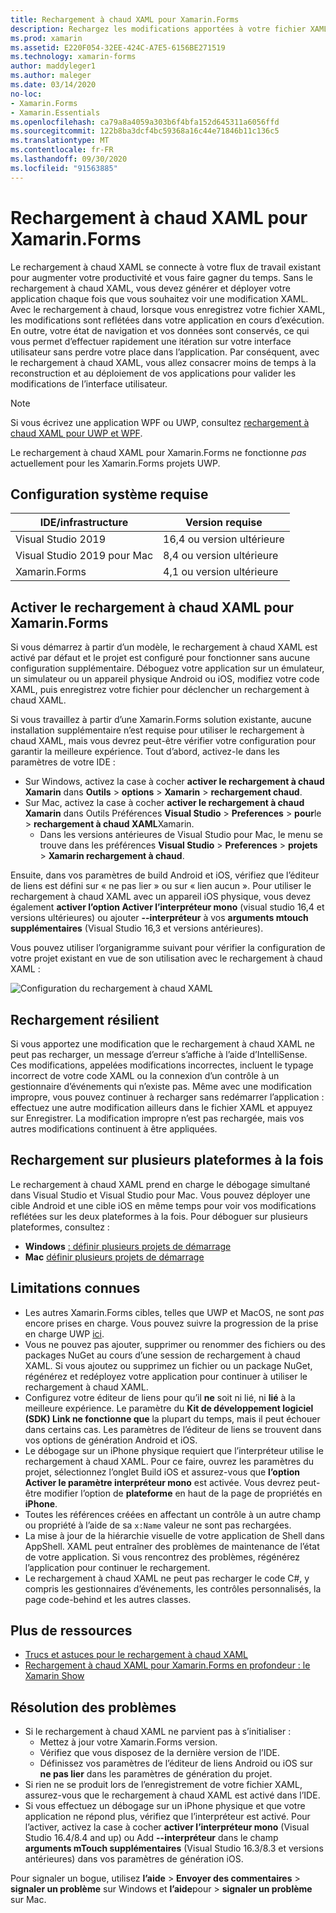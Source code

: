 ```yaml
---
title: Rechargement à chaud XAML pour Xamarin.Forms
description: Rechargez les modifications apportées à votre fichier XAML instantanément sur votre application en cours d’exécution afin de ne pas avoir à générer votre Xamarin.Forms projet après chaque modification XAML.
ms.prod: xamarin
ms.assetid: E220F054-32EE-424C-A7E5-6156BE271519
ms.technology: xamarin-forms
author: maddyleger1
ms.author: maleger
ms.date: 03/14/2020
no-loc:
- Xamarin.Forms
- Xamarin.Essentials
ms.openlocfilehash: ca79a8a4059a303b6f4bfa152d645311a6056ffd
ms.sourcegitcommit: 122b8ba3dcf4bc59368a16c44e71846b11c136c5
ms.translationtype: MT
ms.contentlocale: fr-FR
ms.lasthandoff: 09/30/2020
ms.locfileid: "91563885"
---
```

# <a name="xaml-hot-reload-for-no-locxamarinforms"></a>Rechargement à chaud XAML pour Xamarin.Forms

Le rechargement à chaud XAML se connecte à votre flux de travail existant pour augmenter votre productivité et vous faire gagner du temps. Sans le rechargement à chaud XAML, vous devez générer et déployer votre application chaque fois que vous souhaitez voir une modification XAML. Avec le rechargement à chaud, lorsque vous enregistrez votre fichier XAML, les modifications sont reflétées dans votre application en cours d’exécution. En outre, votre état de navigation et vos données sont conservés, ce qui vous permet d’effectuer rapidement une itération sur votre interface utilisateur sans perdre votre place dans l’application. Par conséquent, avec le rechargement à chaud XAML, vous allez consacrer moins de temps à la reconstruction et au déploiement de vos applications pour valider les modifications de l’interface utilisateur.

> [!NOTE]
> Si vous écrivez une application WPF ou UWP, consultez [rechargement à chaud XAML pour UWP et WPF](/visualstudio/debugger/xaml-hot-reload).
>
> Le rechargement à chaud XAML pour Xamarin.Forms ne fonctionne _pas_ actuellement pour les Xamarin.Forms projets UWP.

## <a name="system-requirements"></a>Configuration système requise

| IDE/infrastructure | Version requise |
|------|------------------|
|Visual Studio 2019 | 16,4 ou version ultérieure
Visual Studio 2019 pour Mac | 8,4 ou version ultérieure
Xamarin.Forms | 4,1 ou version ultérieure

## <a name="enable-xaml-hot-reload-for-no-locxamarinforms"></a>Activer le rechargement à chaud XAML pour Xamarin.Forms

Si vous démarrez à partir d’un modèle, le rechargement à chaud XAML est activé par défaut et le projet est configuré pour fonctionner sans aucune configuration supplémentaire. Déboguez votre application sur un émulateur, un simulateur ou un appareil physique Android ou iOS, modifiez votre code XAML, puis enregistrez votre fichier pour déclencher un rechargement à chaud XAML.

Si vous travaillez à partir d’une Xamarin.Forms solution existante, aucune installation supplémentaire n’est requise pour utiliser le rechargement à chaud XAML, mais vous devrez peut-être vérifier votre configuration pour garantir la meilleure expérience. Tout d’abord, activez-le dans les paramètres de votre IDE :

* Sur Windows, activez la case à cocher **activer le rechargement à chaud Xamarin** dans **Outils**  >  **options**  >  **Xamarin**  >  **rechargement chaud**.
* Sur Mac, activez la case à cocher **activer le rechargement à chaud Xamarin** dans Outils Préférences **Visual Studio**  >  **Preferences**  >  **pour**le  >  **rechargement à chaud XAML**Xamarin.
  * Dans les versions antérieures de Visual Studio pour Mac, le menu se trouve dans les préférences **Visual Studio**  >  **Preferences**  >  **projets**  >  **Xamarin rechargement à chaud**.

Ensuite, dans vos paramètres de build Android et iOS, vérifiez que l’éditeur de liens est défini sur « ne pas lier » ou sur « lien aucun ». Pour utiliser le rechargement à chaud XAML avec un appareil iOS physique, vous devez également **activer l’option Activer l’interpréteur mono** (visual studio 16,4 et versions ultérieures) ou ajouter **--interpréteur** à vos **arguments mtouch supplémentaires** (Visual Studio 16,3 et versions antérieures).

Vous pouvez utiliser l’organigramme suivant pour vérifier la configuration de votre projet existant en vue de son utilisation avec le rechargement à chaud XAML :

![Configuration du rechargement à chaud XAML](hot-reload-images/hotreloadflowchart.png "Organigramme de configuration du rechargement à chaud XAML")

## <a name="resilient-reloading"></a>Rechargement résilient

Si vous apportez une modification que le rechargement à chaud XAML ne peut pas recharger, un message d’erreur s’affiche à l’aide d’IntelliSense. Ces modifications, appelées modifications incorrectes, incluent le typage incorrect de votre code XAML ou la connexion d’un contrôle à un gestionnaire d’événements qui n’existe pas. Même avec une modification impropre, vous pouvez continuer à recharger sans redémarrer l’application : effectuez une autre modification ailleurs dans le fichier XAML et appuyez sur Enregistrer. La modification impropre n’est pas rechargée, mais vos autres modifications continuent à être appliquées.

## <a name="reload-on-multiple-platforms-at-once"></a>Rechargement sur plusieurs plateformes à la fois

Le rechargement à chaud XAML prend en charge le débogage simultané dans Visual Studio et Visual Studio pour Mac. Vous pouvez déployer une cible Android et une cible iOS en même temps pour voir vos modifications reflétées sur les deux plateformes à la fois. Pour déboguer sur plusieurs plateformes, consultez :
* **Windows** [: définir plusieurs projets de démarrage](/visualstudio/ide/how-to-set-multiple-startup-projects?view=vs-2019)
* **Mac** [définir plusieurs projets de démarrage](/visualstudio/mac/set-startup-projects?view=vsmac-2019)

## <a name="known-limitations"></a>Limitations connues

* Les autres Xamarin.Forms cibles, telles que UWP et MacOS, ne sont *pas* encore prises en charge. Vous pouvez suivre la progression de la prise en charge UWP [ici](https://developercommunity.visualstudio.com/idea/661682/xaml-hot-reload-for-xamarinforms-on-uwp.html).
* Vous ne pouvez pas ajouter, supprimer ou renommer des fichiers ou des packages NuGet au cours d’une session de rechargement à chaud XAML. Si vous ajoutez ou supprimez un fichier ou un package NuGet, régénérez et redéployez votre application pour continuer à utiliser le rechargement à chaud XAML.
* Configurez votre éditeur de liens pour qu’il **ne** soit ni lié, ni **lié** à la meilleure expérience. Le paramètre du **Kit de développement logiciel (SDK) Link ne fonctionne que** la plupart du temps, mais il peut échouer dans certains cas. Les paramètres de l’éditeur de liens se trouvent dans vos options de génération Android et iOS.
* Le débogage sur un iPhone physique requiert que l’interpréteur utilise le rechargement à chaud XAML. Pour ce faire, ouvrez les paramètres du projet, sélectionnez l’onglet Build iOS et assurez-vous que **l’option Activer le paramètre interpréteur mono** est activée. Vous devrez peut-être modifier l’option de **plateforme** en haut de la page de propriétés en **iPhone**.
* Toutes les références créées en affectant un contrôle à un autre champ ou propriété à l’aide de sa `x:Name` valeur ne sont pas rechargées.
* La mise à jour de la hiérarchie visuelle de votre application de Shell dans AppShell. XAML peut entraîner des problèmes de maintenance de l’état de votre application. Si vous rencontrez des problèmes, régénérez l’application pour continuer le rechargement.
* Le rechargement à chaud XAML ne peut pas recharger le code C#, y compris les gestionnaires d’événements, les contrôles personnalisés, la page code-behind et les autres classes.

## <a name="more-resources"></a>Plus de ressources

* [Trucs et astuces pour le rechargement à chaud XAML](https://devblogs.microsoft.com/xamarin/tips-tricks-xaml-hot-reload/)
* [Rechargement à chaud XAML pour Xamarin.Forms en profondeur : le Xamarin Show](https://www.youtube.com/watch?v=crhjjPjzknk)

## <a name="troubleshooting"></a>Résolution des problèmes

* Si le rechargement à chaud XAML ne parvient pas à s’initialiser :
  * Mettez à jour votre Xamarin.Forms version.
  * Vérifiez que vous disposez de la dernière version de l’IDE.
  * Définissez vos paramètres de l’éditeur de liens Android ou iOS sur **ne pas lier** dans les paramètres de génération du projet.
* Si rien ne se produit lors de l’enregistrement de votre fichier XAML, assurez-vous que le rechargement à chaud XAML est activé dans l’IDE.
* Si vous effectuez un débogage sur un iPhone physique et que votre application ne répond plus, vérifiez que l’interpréteur est activé. Pour l’activer, activez la case à cocher **activer l’interpréteur mono** (Visual Studio 16.4/8.4 and up) ou Add **--interpréteur** dans le champ **arguments mTouch supplémentaires** (Visual Studio 16.3/8.3 et versions antérieures) dans vos paramètres de génération iOS.

Pour signaler un bogue, utilisez **l’aide**  >  **Envoyer des commentaires**  >  **signaler un problème** sur Windows et **l’aide**pour  >  **signaler un problème** sur Mac.